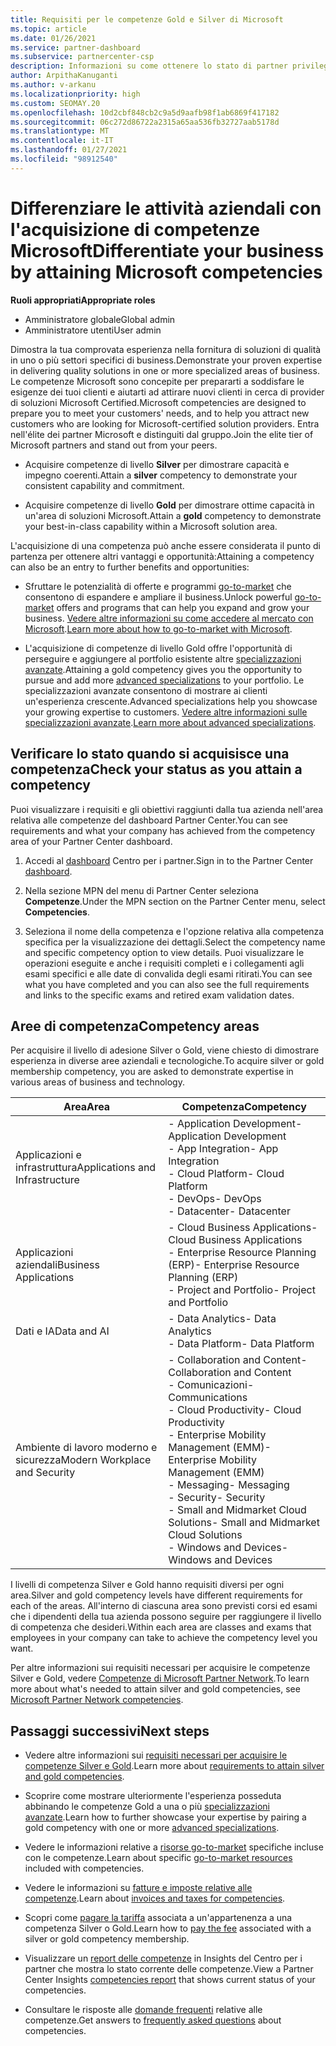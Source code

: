 ```yaml
---
title: Requisiti per le competenze Gold e Silver di Microsoft
ms.topic: article
ms.date: 01/26/2021
ms.service: partner-dashboard
ms.subservice: partnercenter-csp
description: Informazioni su come ottenere lo stato di partner privilegiato di Microsoft e attrarre nuovi clienti soddisfacendo i requisiti di competenza necessari per ottenere i livelli di adesione Gold e Silver.
author: ArpithaKanuganti
ms.author: v-arkanu
ms.localizationpriority: high
ms.custom: SEOMAY.20
ms.openlocfilehash: 10d2cbf848cb2c9a5d9aafb98f1ab6869f417182
ms.sourcegitcommit: 06c272d86722a2315a65aa536fb32727aab5178d
ms.translationtype: MT
ms.contentlocale: it-IT
ms.lasthandoff: 01/27/2021
ms.locfileid: "98912540"
---
```

# <a name="differentiate-your-business-by-attaining-microsoft-competencies"></a><span data-ttu-id="03680-103">Differenziare le attività aziendali con l'acquisizione di competenze Microsoft</span><span class="sxs-lookup"><span data-stu-id="03680-103">Differentiate your business by attaining Microsoft competencies</span></span>

<span data-ttu-id="03680-104">**Ruoli appropriati**</span><span class="sxs-lookup"><span data-stu-id="03680-104">**Appropriate roles**</span></span>
- <span data-ttu-id="03680-105">Amministratore globale</span><span class="sxs-lookup"><span data-stu-id="03680-105">Global admin</span></span>
- <span data-ttu-id="03680-106">Amministratore utenti</span><span class="sxs-lookup"><span data-stu-id="03680-106">User admin</span></span>

<span data-ttu-id="03680-107">Dimostra la tua comprovata esperienza nella fornitura di soluzioni di qualità in uno o più settori specifici di business.</span><span class="sxs-lookup"><span data-stu-id="03680-107">Demonstrate your proven expertise in delivering quality solutions in one or more specialized areas of business.</span></span> <span data-ttu-id="03680-108">Le competenze Microsoft sono concepite per prepararti a soddisfare le esigenze dei tuoi clienti e aiutarti ad attirare nuovi clienti in cerca di provider di soluzioni Microsoft Certified.</span><span class="sxs-lookup"><span data-stu-id="03680-108">Microsoft competencies are designed to prepare you to meet your customers' needs, and to help you attract new customers who are looking for Microsoft-certified solution providers.</span></span> <span data-ttu-id="03680-109">Entra nell'élite dei partner Microsoft e distinguiti dal gruppo.</span><span class="sxs-lookup"><span data-stu-id="03680-109">Join the elite tier of Microsoft partners and stand out from your peers.</span></span>

- <span data-ttu-id="03680-110">Acquisire competenze di livello **Silver** per dimostrare capacità e impegno coerenti.</span><span class="sxs-lookup"><span data-stu-id="03680-110">Attain a **silver** competency to demonstrate your consistent capability and commitment.</span></span>

- <span data-ttu-id="03680-111">Acquisire competenze di livello **Gold** per dimostrare ottime capacità in un'area di soluzioni Microsoft.</span><span class="sxs-lookup"><span data-stu-id="03680-111">Attain a **gold** competency to demonstrate your best-in-class capability within a Microsoft solution area.</span></span>

<span data-ttu-id="03680-112">L'acquisizione di una competenza può anche essere considerata il punto di partenza per ottenere altri vantaggi e opportunità:</span><span class="sxs-lookup"><span data-stu-id="03680-112">Attaining a competency can also be an entry to further benefits and opportunities:</span></span>

- <span data-ttu-id="03680-113">Sfruttare le potenzialità di offerte e programmi [go-to-market](mpn-learn-about-go-to-market-benefits.md) che consentono di espandere e ampliare il business.</span><span class="sxs-lookup"><span data-stu-id="03680-113">Unlock powerful [go-to-market](mpn-learn-about-go-to-market-benefits.md) offers and programs that can help you expand and grow your business.</span></span> <span data-ttu-id="03680-114">[Vedere altre informazioni su come accedere al mercato con Microsoft](https://partner.microsoft.com/solutions/go-to-market).</span><span class="sxs-lookup"><span data-stu-id="03680-114">[Learn more about how to go-to-market with Microsoft](https://partner.microsoft.com/solutions/go-to-market).</span></span>

- <span data-ttu-id="03680-115">L'acquisizione di competenze di livello Gold offre l'opportunità di perseguire e aggiungere al portfolio esistente altre [specializzazioni avanzate](advanced-specializations.md).</span><span class="sxs-lookup"><span data-stu-id="03680-115">Attaining a gold competency gives you the opportunity to pursue and add more [advanced specializations](advanced-specializations.md) to your portfolio.</span></span> <span data-ttu-id="03680-116">Le specializzazioni avanzate consentono di mostrare ai clienti un'esperienza crescente.</span><span class="sxs-lookup"><span data-stu-id="03680-116">Advanced specializations help you showcase your growing expertise to customers.</span></span> <span data-ttu-id="03680-117">[Vedere altre informazioni sulle specializzazioni avanzate](https://partner.microsoft.com/membership/advanced-specialization).</span><span class="sxs-lookup"><span data-stu-id="03680-117">[Learn more about advanced specializations](https://partner.microsoft.com/membership/advanced-specialization).</span></span>

## <a name="check-your-status-as-you-attain-a-competency"></a><span data-ttu-id="03680-118">Verificare lo stato quando si acquisisce una competenza</span><span class="sxs-lookup"><span data-stu-id="03680-118">Check your status as you attain a competency</span></span>

<span data-ttu-id="03680-119">Puoi visualizzare i requisiti e gli obiettivi raggiunti dalla tua azienda nell'area relativa alle competenze del dashboard Partner Center.</span><span class="sxs-lookup"><span data-stu-id="03680-119">You can see requirements and what your company has achieved from the competency area of your Partner Center dashboard.</span></span>

1. <span data-ttu-id="03680-120">Accedi al [dashboard](https://partner.microsoft.com/dashboard/home) Centro per i partner.</span><span class="sxs-lookup"><span data-stu-id="03680-120">Sign in to the Partner Center [dashboard](https://partner.microsoft.com/dashboard/home).</span></span>

2. <span data-ttu-id="03680-121">Nella sezione MPN del menu di Partner Center seleziona **Competenze**.</span><span class="sxs-lookup"><span data-stu-id="03680-121">Under the MPN section on the Partner Center menu, select **Competencies**.</span></span>

3. <span data-ttu-id="03680-122">Seleziona il nome della competenza e l'opzione relativa alla competenza specifica per la visualizzazione dei dettagli.</span><span class="sxs-lookup"><span data-stu-id="03680-122">Select the competency name and specific competency option to view details.</span></span> <span data-ttu-id="03680-123">Puoi visualizzare le operazioni eseguite e anche i requisiti completi e i collegamenti agli esami specifici e alle date di convalida degli esami ritirati.</span><span class="sxs-lookup"><span data-stu-id="03680-123">You can see what you have completed and you can also see the full requirements and links to the specific exams and retired exam validation dates.</span></span>

## <a name="competency-areas"></a><span data-ttu-id="03680-124">Aree di competenza</span><span class="sxs-lookup"><span data-stu-id="03680-124">Competency areas</span></span>

<span data-ttu-id="03680-125">Per acquisire il livello di adesione Silver o Gold, viene chiesto di dimostrare esperienza in diverse aree aziendali e tecnologiche.</span><span class="sxs-lookup"><span data-stu-id="03680-125">To acquire silver or gold membership competency, you are asked to demonstrate expertise in various areas of business and technology.</span></span>

|<span data-ttu-id="03680-126">**Area**</span><span class="sxs-lookup"><span data-stu-id="03680-126">**Area**</span></span>            |<span data-ttu-id="03680-127">**Competenza**</span><span class="sxs-lookup"><span data-stu-id="03680-127">**Competency**</span></span>                    |
|--------------------|--------------------------------|
|<span data-ttu-id="03680-128">Applicazioni e infrastruttura</span><span class="sxs-lookup"><span data-stu-id="03680-128">Applications and Infrastructure</span></span>| <span data-ttu-id="03680-129">- Application Development</span><span class="sxs-lookup"><span data-stu-id="03680-129">- Application Development</span></span><br/> <span data-ttu-id="03680-130">- App Integration</span><span class="sxs-lookup"><span data-stu-id="03680-130">- App Integration</span></span><br/> <span data-ttu-id="03680-131">- Cloud Platform</span><span class="sxs-lookup"><span data-stu-id="03680-131">- Cloud Platform</span></span><br/> <span data-ttu-id="03680-132">- DevOps</span><span class="sxs-lookup"><span data-stu-id="03680-132">- DevOps</span></span><br/> <span data-ttu-id="03680-133">- Datacenter</span><span class="sxs-lookup"><span data-stu-id="03680-133">- Datacenter</span></span> |
|<span data-ttu-id="03680-134">Applicazioni aziendali</span><span class="sxs-lookup"><span data-stu-id="03680-134">Business Applications</span></span> | <span data-ttu-id="03680-135">- Cloud Business Applications</span><span class="sxs-lookup"><span data-stu-id="03680-135">- Cloud Business Applications</span></span></br> <span data-ttu-id="03680-136">- Enterprise Resource Planning (ERP)</span><span class="sxs-lookup"><span data-stu-id="03680-136">- Enterprise Resource Planning (ERP)</span></span></br> <span data-ttu-id="03680-137">- Project and Portfolio</span><span class="sxs-lookup"><span data-stu-id="03680-137">- Project and Portfolio</span></span> |
|<span data-ttu-id="03680-138">Dati e IA</span><span class="sxs-lookup"><span data-stu-id="03680-138">Data and AI</span></span>| <span data-ttu-id="03680-139">- Data Analytics</span><span class="sxs-lookup"><span data-stu-id="03680-139">- Data Analytics</span></span><br/> <span data-ttu-id="03680-140">- Data Platform</span><span class="sxs-lookup"><span data-stu-id="03680-140">- Data Platform</span></span> |
|<span data-ttu-id="03680-141">Ambiente di lavoro moderno e sicurezza</span><span class="sxs-lookup"><span data-stu-id="03680-141">Modern Workplace and Security</span></span> | <span data-ttu-id="03680-142">- Collaboration and Content</span><span class="sxs-lookup"><span data-stu-id="03680-142">- Collaboration and Content</span></span><br/> <span data-ttu-id="03680-143">- Comunicazioni</span><span class="sxs-lookup"><span data-stu-id="03680-143">- Communications</span></span><br/> <span data-ttu-id="03680-144">- Cloud Productivity</span><span class="sxs-lookup"><span data-stu-id="03680-144">- Cloud Productivity</span></span><br/> <span data-ttu-id="03680-145">- Enterprise Mobility Management (EMM)</span><span class="sxs-lookup"><span data-stu-id="03680-145">- Enterprise Mobility Management (EMM)</span></span><br/> <span data-ttu-id="03680-146">- Messaging</span><span class="sxs-lookup"><span data-stu-id="03680-146">- Messaging</span></span><br/> <span data-ttu-id="03680-147">- Security</span><span class="sxs-lookup"><span data-stu-id="03680-147">- Security</span></span><br/> <span data-ttu-id="03680-148">- Small and Midmarket Cloud Solutions</span><span class="sxs-lookup"><span data-stu-id="03680-148">- Small and Midmarket Cloud Solutions</span></span><br/> <span data-ttu-id="03680-149">- Windows and Devices</span><span class="sxs-lookup"><span data-stu-id="03680-149">- Windows and Devices</span></span> |

<span data-ttu-id="03680-150">I livelli di competenza Silver e Gold hanno requisiti diversi per ogni area.</span><span class="sxs-lookup"><span data-stu-id="03680-150">Silver and gold competency levels have different requirements for each of the areas.</span></span> <span data-ttu-id="03680-151">All'interno di ciascuna area sono previsti corsi ed esami che i dipendenti della tua azienda possono seguire per raggiungere il livello di competenza che desideri.</span><span class="sxs-lookup"><span data-stu-id="03680-151">Within each area are classes and exams that employees in your company can take to achieve the competency level you want.</span></span> 

<span data-ttu-id="03680-152">Per altre informazioni sui requisiti necessari per acquisire le competenze Silver e Gold, vedere [Competenze di Microsoft Partner Network](https://partner.microsoft.com/membership/competencies).</span><span class="sxs-lookup"><span data-stu-id="03680-152">To learn more about what's needed to attain silver and gold competencies, see [Microsoft Partner Network competencies](https://partner.microsoft.com/membership/competencies).</span></span>

## <a name="next-steps"></a><span data-ttu-id="03680-153">Passaggi successivi</span><span class="sxs-lookup"><span data-stu-id="03680-153">Next steps</span></span>

- <span data-ttu-id="03680-154">Vedere altre informazioni sui [requisiti necessari per acquisire le competenze Silver e Gold](https://partner.microsoft.com/membership/competencies).</span><span class="sxs-lookup"><span data-stu-id="03680-154">Learn more about [requirements to attain silver and gold competencies](https://partner.microsoft.com/membership/competencies).</span></span>

- <span data-ttu-id="03680-155">Scoprire come mostrare ulteriormente l'esperienza posseduta abbinando le competenze Gold a una o più [specializzazioni avanzate](advanced-specializations.md).</span><span class="sxs-lookup"><span data-stu-id="03680-155">Learn how to further showcase your expertise by pairing a gold competency with one or more [advanced specializations](advanced-specializations.md).</span></span>

- <span data-ttu-id="03680-156">Vedere le informazioni relative a [risorse go-to-market](mpn-learn-about-go-to-market-benefits.md) specifiche incluse con le competenze.</span><span class="sxs-lookup"><span data-stu-id="03680-156">Learn about specific [go-to-market resources](mpn-learn-about-go-to-market-benefits.md) included with competencies.</span></span>

- <span data-ttu-id="03680-157">Vedere le informazioni su [fatture e imposte relative alle competenze](mpn-view-print-maps-invoice.md).</span><span class="sxs-lookup"><span data-stu-id="03680-157">Learn about [invoices and taxes for competencies](mpn-view-print-maps-invoice.md).</span></span>

- <span data-ttu-id="03680-158">Scopri come [pagare la tariffa](mpn-pay-fee-silver-gold-competency.md) associata a un'appartenenza a una competenza Silver o Gold.</span><span class="sxs-lookup"><span data-stu-id="03680-158">Learn how to [pay the fee](mpn-pay-fee-silver-gold-competency.md) associated with a silver or gold competency membership.</span></span>

- <span data-ttu-id="03680-159">Visualizzare un [report delle competenze](pci-competencies-report.md) in Insights del Centro per i partner che mostra lo stato corrente delle competenze.</span><span class="sxs-lookup"><span data-stu-id="03680-159">View a Partner Center Insights [competencies report](pci-competencies-report.md) that shows current status of your competencies.</span></span>

- <span data-ttu-id="03680-160">Consultare le risposte alle [domande frequenti](competencies-faq.md) relative alle competenze.</span><span class="sxs-lookup"><span data-stu-id="03680-160">Get answers to [frequently asked questions](competencies-faq.md) about competencies.</span></span>
